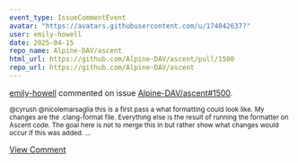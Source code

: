 ```yaml
---
event_type: IssueCommentEvent
avatar: "https://avatars.githubusercontent.com/u/174042637?"
user: emily-howell
date: 2025-04-15
repo_name: Alpine-DAV/ascent
html_url: https://github.com/Alpine-DAV/ascent/pull/1500
repo_url: https://github.com/Alpine-DAV/ascent
---
```


<a href='https://github.com/emily-howell' target='_blank'>emily-howell</a> commented on issue <a href='https://github.com/Alpine-DAV/ascent/pull/1500' target='_blank'>Alpine-DAV/ascent#1500</a>.

<small>@cyrush @nicolemarsaglia this is a first pass a what formatting could look like. My changes are the .clang-format file. Everything else is the result of running the formatter on Ascent code. The goal here is not to merge this in but rather show what changes would occur if this was added. ...</small>

<a href='https://github.com/Alpine-DAV/ascent/pull/1500' target='_blank'>View Comment</a>
